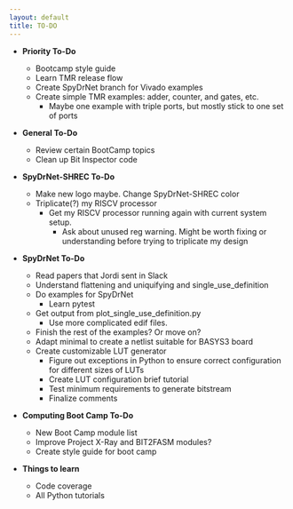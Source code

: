 ```yaml
---
layout: default
title: TO-DO
---
```

* **Priority To-Do**
  * Bootcamp style guide
  * Learn TMR release flow
  * Create SpyDrNet branch for Vivado examples
  * Create simple TMR examples: adder, counter, and gates, etc.
    * Maybe one example with triple ports, but mostly stick to one set of ports

* **General To-Do**
  * Review certain BootCamp topics
  * Clean up Bit Inspector code

* **SpyDrNet-SHREC To-Do**
  * Make new logo maybe. Change SpyDrNet-SHREC color
  * Triplicate(?) my RISCV processor
    * Get my RISCV processor running again with current system setup.
      * Ask about unused reg warning. Might be worth fixing or understanding before trying to triplicate my design

* **SpyDrNet To-Do**
  * Read papers that Jordi sent in Slack
  * Understand flattening and uniquifying and single_use_definition
  * Do examples for SpyDrNet
    * Learn pytest
  * Get output from plot_single_use_definition.py
    * Use more complicated edif files. 
  * Finish the rest of the examples? Or move on?
  * Adapt minimal to create a netlist suitable for BASYS3 board
  * Create customizable LUT generator
    * Figure out exceptions in Python to ensure correct configuration for different sizes of LUTs
    * Create LUT configuration brief tutorial
    * Test minimum requirements to generate bitstream
    * Finalize comments

* **Computing Boot Camp To-Do**
  * New Boot Camp module list
  * Improve Project X-Ray and BIT2FASM modules?
  * Create style guide for boot camp

* **Things to learn**
  * Code coverage
  * All Python tutorials


<!-- 
Log Template

### Week N: , 2021

* **Monday**:
  *
* **Tuesday**: 
  *
* **Wednesday**: 
  *
* **Thursday**: 
  *
* **Friday**:
 -->
